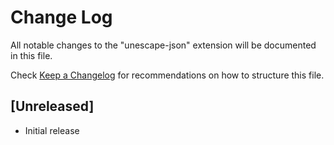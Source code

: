 # Change Log

All notable changes to the "unescape-json" extension will be documented in this file.

Check [Keep a Changelog](http://keepachangelog.com/) for recommendations on how to structure this file.

## [Unreleased]

- Initial release